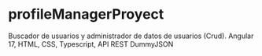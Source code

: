 # profileManagerProyect
 Buscador de usuarios y administrador de datos de usuarios (Crud). Angular 17, HTML, CSS, Typescript, API REST DummyJSON
